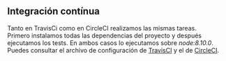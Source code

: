 ## Integración contínua
Tanto en TravisCi como en CircleCI realizamos las mismas tareas.  
Primero instalamos todas las dependencias del proyecto y después ejecutamos los tests.
En ambos casos lo ejecutamos sobre _node:8.10.0_. Puedes consultar el archivo de configuración de [TravisCI](https://github.com/JJavier98/IV-Project/blob/master/.travis.yml) y el de [CircleCI](https://github.com/JJavier98/IV-Project/blob/master/.circleci/config.yml).